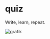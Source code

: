 # quiz
Write, learn, repeat.

![grafik](https://github.com/user-attachments/assets/277e3992-1166-4a70-94ac-843815091e5e)
